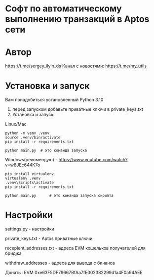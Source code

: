 # Софт по автоматическому выполнению транзакций в Aptos сети

# Автор
https://t.me/sergey_ilyin_ds
Канал с новостями: https://t.me/my_utils


# Установка и запуск

Вам понадобиться установленный Python 3.10

1. перед запуском добавьте приватные ключи в private_keys.txt
2. Установка и запуск: 

Linux/Mac
```
python -m venv .venv
source .venv/bin/activate
pip install -r requirements.txt

python main.py  # это команда запуска
```
Windows(рекомендую) - https://www.youtube.com/watch?v=w8JEc644K7o
```
pip install virtualenv
virtualenv .venv
.venv\Scripts\activate
pip install -r requirements.txt

python main.py      # это команда запуска скрипта
```

# Настройки

settings.py - настройки

private_keys.txt - Aptos приватные ключи

recepient_addresses.txt - адреса EVM кошельков получателей  для бриджа

withdraw_addresses - адреса для вывода с бинанса


Донаты: EVM 0xe63F5DF79667BfAa7fE002382299d1a4F0a94AEE
